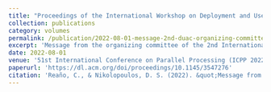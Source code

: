 ```yaml
---
title: "Proceedings of the International Workshop on Deployment and Use of Accelerators"
collection: publications
category: volumes
permalink: /publication/2022-08-01-message-2nd-duac-organizing-committee
excerpt: 'Message from the organizing committee of the 2nd International Workshop on Deployment and Use of Accelerators.'
date: 2022-08-01
venue: '51st International Conference on Parallel Processing (ICPP 2022)'
paperurl: 'https://dl.acm.org/doi/proceedings/10.1145/3547276'
citation: 'Reaño, C., & Nikolopoulos, D. S. (2022). &quot;Message from the 2nd DUAC Organizing Committee.&quot; In <i>51st International Conference on Parallel Processing, ICPP 2022</i>.'
---
```

